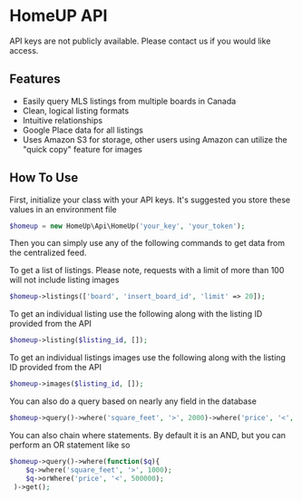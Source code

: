 HomeUP API
=========================

API keys are not publicly available.  Please contact us if you would like access.

Features
--------

* Easily query MLS listings from multiple boards in Canada
* Clean, logical listing formats
* Intuitive relationships
* Google Place data for all listings
* Uses Amazon S3 for storage, other users using Amazon can utilize the "quick copy" feature for images

How To Use
--------

First, initialize your class with your API keys.  It's suggested you store these values in an environment file

```php
$homeup = new HomeUp\Api\HomeUp('your_key', 'your_token');
```

Then you can simply use any of the following commands to get data from the centralized feed.

To get a list of listings.  Please note, requests with a limit of more than 100 will not include listing images

```php
$homeup->listings(['board', 'insert_board_id', 'limit' => 20]);
```

To get an individual listing use the following along with the listing ID provided from the API

```php
$homeup->listing($listing_id, []);
```

To get an individual listings images use the following along with the listing ID provided from the API

```php
$homeup->images($listing_id, []);
```

You can also do a query based on nearly any field in the database

```php
$homeup->query()->where('square_feet', '>', 2000)->where('price', '<', 1000000)->get();
```

You can also chain where statements.  By default it is an AND, but you can perform an OR statement like so

```php
$homeup->query()->where(function($q){
    $q->where('square_feet', '>', 1000);
    $q->orWhere('price', '<', 500000);
 )->get();
 ```





